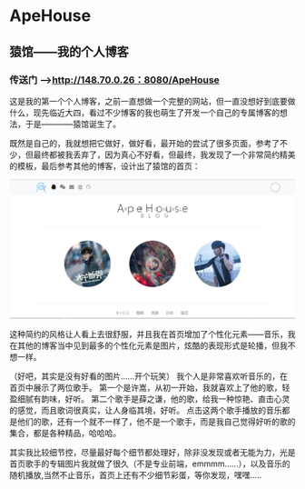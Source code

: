 # ApeHouse
## 猿馆——我的个人博客    

### 传送门 -->http://148.70.0.26：8080/ApeHouse

这是我的第一个个人博客，之前一直想做一个完整的网站，但一直没想好到底要做什么，现先临近大四，看过不少博客的我也萌生了开发一个自己的专属博客的想法，于是————猿馆诞生了。

既然是自己的，我就想把它做好，做好看，最开始的尝试了很多页面，参考了不少，但最终都被我丢弃了，因为真心不好看，但最终，我发现了一个非常简约精美的模板，最后参考其他的博客，设计出了猿馆的首页：

 ![image](https://github.com/BaiMaGod/ApeHouse/blob/master/src/main/webapp/ape/ApeHouse.PNG)
 
 这种简约的风格让人看上去很舒服，并且我在首页增加了个性化元素——音乐，我在其他的博客当中见到最多的个性化元素是图片，炫酷的表现形式是轮播，但我不想一样。
 
 （好吧，其实是没有好看的图片......开个玩笑）
 我个人是非常喜欢听音乐的，在首页中展示了两位歌手。
 第一个是许嵩，从初一开始，我就喜欢上了他的歌，轻盈细腻有韵味，好听。
 第二个歌手是薛之谦，他的歌，给我一种惊艳、直击心灵的感觉，而且歌词很真实，让人身临其境，好听。
 点击这两个歌手播放的音乐都是他们的歌，还有一个就不一样了，他不是一个歌手，而是我自己觉得好听的歌的集合，都是各种精品，哈哈哈。
 
 其实我比较细节控，尽量最好每个细节都处理好，除非没发现或者无能为力，光是首页歌手的专辑图片我就做了很久（不是专业前端，emmmm......），以及音乐的随机播放,当然不止音乐，首页上还有不少细节彩蛋，等你发现，嘿嘿.....